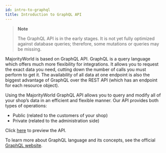 ```yaml
---
id: intro-to-graphql
title: Introduction to GraphQL API
---
```



> **Note** 
>
> The GraphQL API is in the early stages. It is not yet fully optimized against database queries; therefore, some mutations or queries may be missing.

MajorityWorld is based on GraphQL API. GraphQL is a query language which offers much more flexibility for integrations. It allows you to request the exact data you need, cutting down the number of calls you must perform to get it. The availability of all data at one endpoint is also the biggest advantage of GraphQL over the REST API (which has an endpoint for each resource object).

Using the MajorityWorld GraphQL API allows you to query and modify all of your shop’s data in an efficient and flexible manner. Our API provides both types of operations: 
* Public (related to the customers of your shop) 
* Private (related to the administration side)

Click [here](https://demo.majorityworld.com/graphql/) to preview the API.

To learn more about GraphQL language and its concepts, see the official [GraphQL website](https://graphql.org/).


